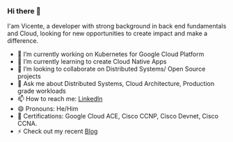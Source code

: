 ### Hi there 👋


I'am Vicente, a developer with strong background in back end fundamentals and Cloud, looking for new opportunities to create impact and make a difference. 

- 🔭 I’m currently working on Kubernetes for Google Cloud Platform
- 🌱 I’m currently learning to create Cloud Native Apps
- 👯 I’m looking to collaborate on Distributed Systems/ Open Source projects
- 💬 Ask me about Distributed Systems, Cloud Architecture, Production grade workloads
- 📫 How to reach me: [LinkedIn](https://www.linkedin.com/in/vicente-gorocica/)
- 😄 Pronouns: He/Him
- 🔭 Certifications: Google Cloud ACE, Cisco CCNP, Cisco Devnet, Cisco CCNA. 
- ⚡ Check out my recent [Blog](https://vicente-aguilar.blogspot.com)

<!--
- ⚡ Fun fact: 
- 🤔 I’m looking for help with ...
- Blog of tech ideas: https://vicente-aguilar.blogspot.com/ 
-->
